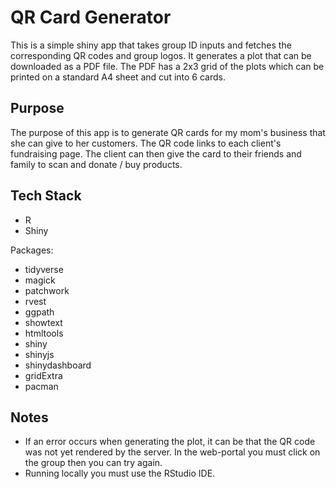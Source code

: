 # QR Card Generator

This is a simple shiny app that takes group ID inputs and fetches the corresponding QR codes and group logos. It generates a plot that can be downloaded as a PDF file. The PDF has a 2x3 grid of the plots which can be printed on a standard A4 sheet and cut into 6 cards.

## Purpose

The purpose of this app is to generate QR cards for my mom's business that she can give to her customers. The QR code links to each client's fundraising page. The client can then give the card to their friends and family to scan and donate / buy products.

## Tech Stack

- R
- Shiny

Packages:

- tidyverse
- magick
- patchwork
- rvest
- ggpath
- showtext
- htmltools
- shiny
- shinyjs
- shinydashboard
- gridExtra
- pacman

## Notes

- If an error occurs when generating the plot, it can be that the QR code was not yet rendered by the server. In the web-portal you must click on the group then you can try again.
- Running locally you must use the RStudio IDE.
